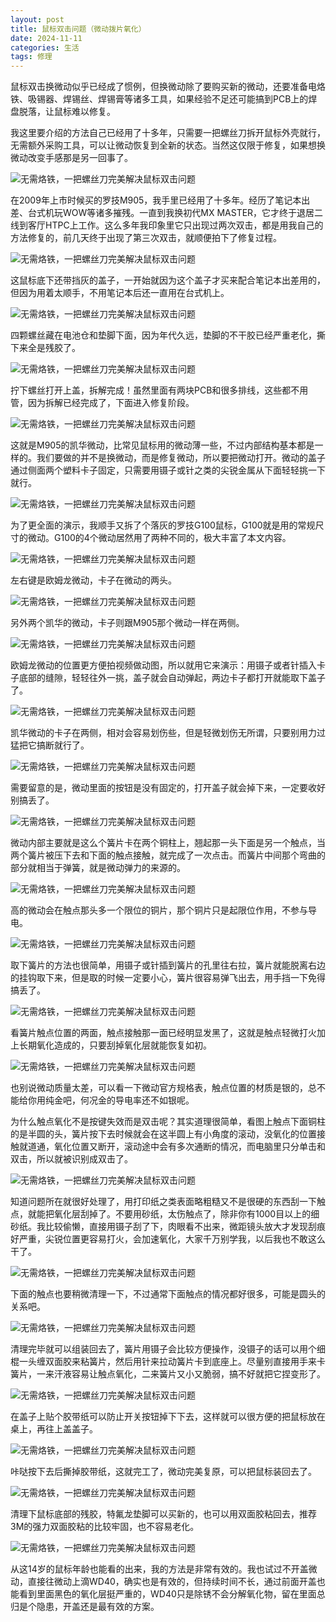 ```yaml
---
layout: post
title: 鼠标双击问题（微动拨片氧化）
date: 2024-11-11
categories: 生活
tags: 修理
---
```


鼠标双击换微动似乎已经成了惯例，但换微动除了要购买新的微动，还要准备电烙铁、吸锡器、焊锡丝、焊锡膏等诸多工具，如果经验不足还可能搞到PCB上的焊盘脱落，让鼠标难以修复。

我这里要介绍的方法自己已经用了十多年，只需要一把螺丝刀拆开鼠标外壳就行，无需额外采购工具，可以让微动恢复到全新的状态。当然这仅限于修复，如果想换微动改变手感那是另一回事了。

![无需烙铁，一把螺丝刀完美解决鼠标双击问题](https://image.hanblog.fun/images/2024/11/11/mouse1.jpg)

在2009年上市时候买的罗技M905，我手里已经用了十多年。经历了笔记本出差、台式机玩WOW等诸多摧残。一直到我换初代MX MASTER，它才终于退居二线到客厅HTPC上工作。这么多年我印象里它只出现过两次双击，都是用我自己的方法修复的，前几天终于出现了第三次双击，就顺便拍下了修复过程。

![无需烙铁，一把螺丝刀完美解决鼠标双击问题](https://image.hanblog.fun/images/2024/11/11/mouse2.jpg)

这鼠标底下还带挡灰的盖子，一开始就因为这个盖子才买来配合笔记本出差用的，但因为用着太顺手，不用笔记本后还一直用在台式机上。

![无需烙铁，一把螺丝刀完美解决鼠标双击问题](https://image.hanblog.fun/images/2024/11/11/mouse3.jpg)

四颗螺丝藏在电池仓和垫脚下面，因为年代久远，垫脚的不干胶已经严重老化，撕下来全是残胶了。

![无需烙铁，一把螺丝刀完美解决鼠标双击问题](https://image.hanblog.fun/images/2024/11/11/mouse4.jpg)

拧下螺丝打开上盖，拆解完成！虽然里面有两块PCB和很多排线，这些都不用管，因为拆解已经完成了，下面进入修复阶段。

![无需烙铁，一把螺丝刀完美解决鼠标双击问题](https://image.hanblog.fun/images/2024/11/11/mouse5.jpg)

这就是M905的凯华微动，比常见鼠标用的微动薄一些，不过内部结构基本都是一样的。我们要做的并不是换微动，而是修复微动，所以要把微动打开。微动的盖子通过侧面两个塑料卡子固定，只需要用镊子或针之类的尖锐金属从下面轻轻挑一下就行。

![无需烙铁，一把螺丝刀完美解决鼠标双击问题](https://image.hanblog.fun/images/2024/11/11/mouse6.jpg)

为了更全面的演示，我顺手又拆了个落灰的罗技G100鼠标，G100就是用的常规尺寸的微动。G100的4个微动居然用了两种不同的，极大丰富了本文内容。

![无需烙铁，一把螺丝刀完美解决鼠标双击问题](https://image.hanblog.fun/images/2024/11/11/mouse7.jpg)

左右键是欧姆龙微动，卡子在微动的两头。

![无需烙铁，一把螺丝刀完美解决鼠标双击问题](https://image.hanblog.fun/images/2024/11/11/mouse8.jpg)

另外两个凯华的微动，卡子则跟M905那个微动一样在两侧。

![无需烙铁，一把螺丝刀完美解决鼠标双击问题](https://image.hanblog.fun/images/2024/11/11/mouse9.jpg)

欧姆龙微动的位置更方便拍视频做动图，所以就用它来演示：用镊子或者针插入卡子底部的缝隙，轻轻往外一挑，盖子就会自动弹起，两边卡子都打开就能取下盖子了。

![无需烙铁，一把螺丝刀完美解决鼠标双击问题](https://image.hanblog.fun/images/2024/11/11/mouse10.jpg)

凯华微动的卡子在两侧，相对会容易划伤些，但是轻微划伤无所谓，只要别用力过猛把它搞断就行了。

![无需烙铁，一把螺丝刀完美解决鼠标双击问题](https://image.hanblog.fun/images/2024/11/11/mouse11.jpg)

需要留意的是，微动里面的按钮是没有固定的，打开盖子就会掉下来，一定要收好别搞丢了。

![无需烙铁，一把螺丝刀完美解决鼠标双击问题](https://image.hanblog.fun/images/2024/11/11/mouse12.jpg)

微动内部主要就是这么个簧片卡在两个铜柱上，翘起那一头下面是另一个触点，当两个簧片被压下去和下面的触点接触，就完成了一次点击。而簧片中间那个弯曲的部分就相当于弹簧，就是微动弹力的来源的。

![无需烙铁，一把螺丝刀完美解决鼠标双击问题](https://image.hanblog.fun/images/2024/11/11/mouse13.jpg)

高的微动会在触点那头多一个限位的铜片，那个铜片只是起限位作用，不参与导电。

![无需烙铁，一把螺丝刀完美解决鼠标双击问题](https://image.hanblog.fun/images/2024/11/11/mouse14.jpg)

取下簧片的方法也很简单，用镊子或针插到簧片的孔里往右拉，簧片就能脱离右边的挂钩取下来，但是取的时候一定要小心，簧片很容易弹飞出去，用手挡一下免得搞丢了。

![无需烙铁，一把螺丝刀完美解决鼠标双击问题](https://image.hanblog.fun/images/2024/11/11/mouse15.jpg)

看簧片触点位置的两面，触点接触那一面已经明显发黑了，这就是触点轻微打火加上长期氧化造成的，只要刮掉氧化层就能恢复如初。

![无需烙铁，一把螺丝刀完美解决鼠标双击问题](https://image.hanblog.fun/images/2024/11/11/mouse16.jpg)

也别说微动质量太差，可以看一下微动官方规格表，触点位置的材质是银的，总不能给你用纯金吧，何况金的导电率还不如银呢。

为什么触点氧化不是按键失效而是双击呢？其实道理很简单，看图上触点下面铜柱的是半圆的头，簧片按下去时候就会在这半圆上有小角度的滚动，没氧化的位置接触就道通，氧化位置又断开，滚动途中会有多次通断的情况，而电脑里只分单击和双击，所以就被识别成双击了。

![无需烙铁，一把螺丝刀完美解决鼠标双击问题](https://image.hanblog.fun/images/2024/11/11/mouse17.jpg)

知道问题所在就很好处理了，用打印纸之类表面略粗糙又不是很硬的东西刮一下触点，就能把氧化层刮掉了。不要用砂纸，太伤触点了，除非你有1000目以上的细砂纸。我比较偷懒，直接用镊子刮了下，肉眼看不出来，微距镜头放大才发现刮痕好严重，尖锐位置更容易打火，会加速氧化，大家千万别学我，以后我也不敢这么干了。

![无需烙铁，一把螺丝刀完美解决鼠标双击问题](https://image.hanblog.fun/images/2024/11/11/mouse18.jpg)

下面的触点也要稍微清理一下，不过通常下面触点的情况都好很多，可能是圆头的关系吧。

![无需烙铁，一把螺丝刀完美解决鼠标双击问题](https://image.hanblog.fun/images/2024/11/11/mouse19.jpg)

清理完毕就可以组装回去了，簧片用镊子会比较方便操作，没镊子的话可以用个细棍一头缠双面胶来粘簧片，然后用针来拉动簧片卡到底座上。尽量别直接用手来卡簧片，一来汗液容易让触点氧化，二来簧片又小又脆弱，搞不好就把它捏变形了。

![无需烙铁，一把螺丝刀完美解决鼠标双击问题](https://image.hanblog.fun/images/2024/11/11/mouse20.jpg)

在盖子上贴个胶带纸可以防止开关按钮掉下下去，这样就可以很方便的把鼠标放在桌上，再往上盖盖子。

![无需烙铁，一把螺丝刀完美解决鼠标双击问题](https://image.hanblog.fun/images/2024/11/11/mouse21.jpg)

咔哒按下去后撕掉胶带纸，这就完工了，微动完美复原，可以把鼠标装回去了。

![无需烙铁，一把螺丝刀完美解决鼠标双击问题](https://image.hanblog.fun/images/2024/11/11/mouse22.jpg)

清理下鼠标底部的残胶，特氟龙垫脚可以买新的，也可以用双面胶粘回去，推荐3M的强力双面胶粘的比较牢固，也不容易老化。

![无需烙铁，一把螺丝刀完美解决鼠标双击问题](https://image.hanblog.fun/images/2024/11/11/mouse23.jpg)

从这14岁的鼠标年龄也能看的出来，我的方法是非常有效的。我也试过不开盖微动，直接往微动上滴WD40，确实也是有效的，但持续时间不长，通过前面开盖也能看到里面黑色的氧化层挺严重的，WD40只是除锈不会分解氧化物，留在里面总归是个隐患，开盖还是最有效的方案。
